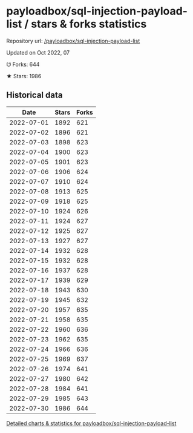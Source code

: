 # payloadbox/sql-injection-payload-list / stars & forks statistics

Repository url: [/payloadbox/sql-injection-payload-list](https://github.com/payloadbox/sql-injection-payload-list)

Updated on Oct 2022, 07

☋ Forks: 644

★ Stars: 1986

## Historical data
| Date | Stars | Forks |
|------|-------|-------|
| 2022-07-01 | 1892 | 621 | 
| 2022-07-02 | 1896 | 621 | 
| 2022-07-03 | 1898 | 623 | 
| 2022-07-04 | 1900 | 623 | 
| 2022-07-05 | 1901 | 623 | 
| 2022-07-06 | 1906 | 624 | 
| 2022-07-07 | 1910 | 624 | 
| 2022-07-08 | 1913 | 625 | 
| 2022-07-09 | 1918 | 625 | 
| 2022-07-10 | 1924 | 626 | 
| 2022-07-11 | 1924 | 627 | 
| 2022-07-12 | 1925 | 627 | 
| 2022-07-13 | 1927 | 627 | 
| 2022-07-14 | 1932 | 628 | 
| 2022-07-15 | 1932 | 628 | 
| 2022-07-16 | 1937 | 628 | 
| 2022-07-17 | 1939 | 629 | 
| 2022-07-18 | 1943 | 630 | 
| 2022-07-19 | 1945 | 632 | 
| 2022-07-20 | 1957 | 635 | 
| 2022-07-21 | 1958 | 635 | 
| 2022-07-22 | 1960 | 636 | 
| 2022-07-23 | 1962 | 635 | 
| 2022-07-24 | 1966 | 636 | 
| 2022-07-25 | 1969 | 637 | 
| 2022-07-26 | 1974 | 641 | 
| 2022-07-27 | 1980 | 642 | 
| 2022-07-28 | 1984 | 641 | 
| 2022-07-29 | 1985 | 643 | 
| 2022-07-30 | 1986 | 644 | 


[Detailed charts & statistics for payloadbox/sql-injection-payload-list](https://reviewgithub.com/rep/payloadbox/sql-injection-payload-list)
